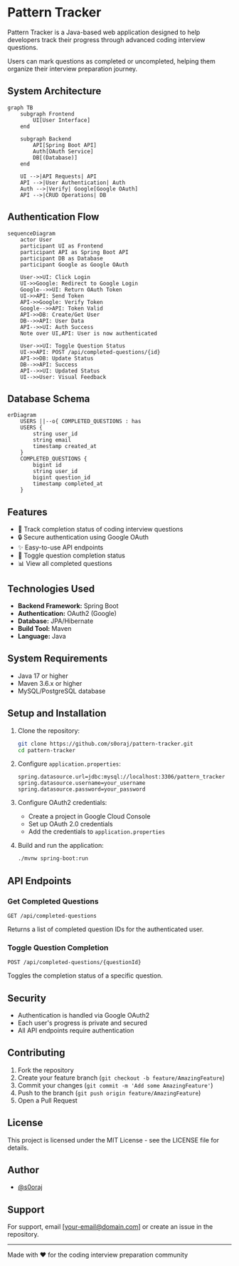 # Pattern Tracker

Pattern Tracker is a Java-based web application designed to help developers track their progress through advanced coding interview questions. 

Users can mark questions as completed or uncompleted, helping them organize their interview preparation journey.

## System Architecture

```mermaid
graph TB
    subgraph Frontend
        UI[User Interface]
    end
    
    subgraph Backend
        API[Spring Boot API]
        Auth[OAuth Service]
        DB[(Database)]
    end
    
    UI -->|API Requests| API
    API -->|User Authentication| Auth
    Auth -->|Verify| Google[Google OAuth]
    API -->|CRUD Operations| DB
```

## Authentication Flow

```mermaid
sequenceDiagram
    actor User
    participant UI as Frontend
    participant API as Spring Boot API
    participant DB as Database
    participant Google as Google OAuth

    User->>UI: Click Login
    UI->>Google: Redirect to Google Login
    Google-->>UI: Return OAuth Token
    UI->>API: Send Token
    API->>Google: Verify Token
    Google-->>API: Token Valid
    API->>DB: Create/Get User
    DB-->>API: User Data
    API-->>UI: Auth Success
    Note over UI,API: User is now authenticated

    User->>UI: Toggle Question Status
    UI->>API: POST /api/completed-questions/{id}
    API->>DB: Update Status
    DB-->>API: Success
    API-->>UI: Updated Status
    UI-->>User: Visual Feedback
```

## Database Schema

```mermaid
erDiagram
    USERS ||--o{ COMPLETED_QUESTIONS : has
    USERS {
        string user_id
        string email
        timestamp created_at
    }
    COMPLETED_QUESTIONS {
        bigint id
        string user_id
        bigint question_id
        timestamp completed_at
    }
```

## Features

- 📝 Track completion status of coding interview questions
- 🔒 Secure authentication using Google OAuth
- ✨ Easy-to-use API endpoints
- 🔄 Toggle question completion status
- 📊 View all completed questions

## Technologies Used

- **Backend Framework:** Spring Boot
- **Authentication:** OAuth2 (Google)
- **Database:** JPA/Hibernate
- **Build Tool:** Maven
- **Language:** Java

## System Requirements

- Java 17 or higher
- Maven 3.6.x or higher
- MySQL/PostgreSQL database

## Setup and Installation

1. Clone the repository:
   ```bash
   git clone https://github.com/s0oraj/pattern-tracker.git
   cd pattern-tracker
   ```

2. Configure `application.properties`:
   ```properties
   spring.datasource.url=jdbc:mysql://localhost:3306/pattern_tracker
   spring.datasource.username=your_username
   spring.datasource.password=your_password
   ```

3. Configure OAuth2 credentials:
   - Create a project in Google Cloud Console
   - Set up OAuth 2.0 credentials
   - Add the credentials to `application.properties`

4. Build and run the application:
   ```bash
   ./mvnw spring-boot:run
   ```

## API Endpoints

### Get Completed Questions
```http
GET /api/completed-questions
```
Returns a list of completed question IDs for the authenticated user.

### Toggle Question Completion
```http
POST /api/completed-questions/{questionId}
```
Toggles the completion status of a specific question.

## Security

- Authentication is handled via Google OAuth2
- Each user's progress is private and secured
- All API endpoints require authentication

## Contributing

1. Fork the repository
2. Create your feature branch (`git checkout -b feature/AmazingFeature`)
3. Commit your changes (`git commit -m 'Add some AmazingFeature'`)
4. Push to the branch (`git push origin feature/AmazingFeature`)
5. Open a Pull Request

## License

This project is licensed under the MIT License - see the LICENSE file for details.

## Author

- [@s0oraj](https://github.com/s0oraj)

## Support

For support, email [your-email@domain.com] or create an issue in the repository.

---

Made with ❤️ for the coding interview preparation community
